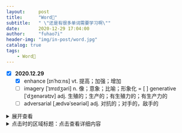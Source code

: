 ```yaml
---
layout:     post
title:      "Word📖"
subtitle:   " \"还是有很多单词需要学习啊\""
date:       2020-12-29 17:04:00
author:     "fuhao7i"
header-img: "img/in-post/word.jpg"
catalog: true
tags:
    - Word📖
---
```


- [x] **2020.12.29**
    - [x] enhance [ɪnˈhɑːns] vt. 提高；加强；增加
    - [ ] imagery [ˈɪmɪdʒəri] n. 像；意象；比喻；形象化
    = [ ] generative [ˈdʒenərətɪv] adj. 生殖的；生产的；有生殖力的；有生产力的
    - [ ] adversarial [ˌædvəˈseəriəl] adj. 对抗的；对手的，敌手的

<details>
<summary>展开查看</summary>
<pre><code>
System.out.println("Hello to see U!");
</code></pre>
</details>

<details>
  <summary>点击时的区域标题：点击查看详细内容</summary>
  <p> - 测试 测试测试</p>
  <pre><code>  title，value，callBack可以缺省  </code>  </pre>
</details>
